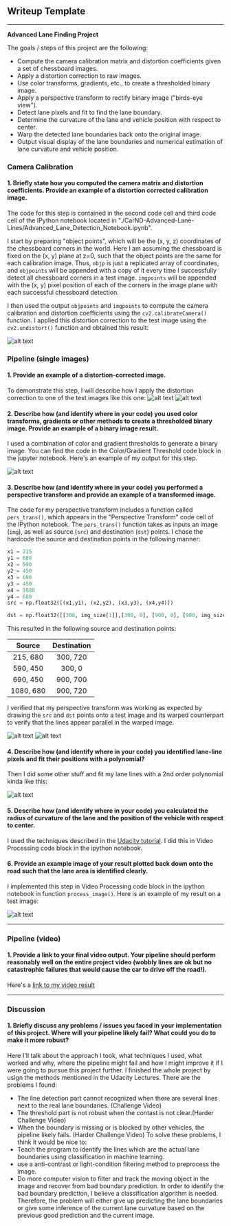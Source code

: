 ## Writeup Template

---

**Advanced Lane Finding Project**

The goals / steps of this project are the following:

* Compute the camera calibration matrix and distortion coefficients given a set of chessboard images.
* Apply a distortion correction to raw images.
* Use color transforms, gradients, etc., to create a thresholded binary image.
* Apply a perspective transform to rectify binary image ("birds-eye view").
* Detect lane pixels and fit to find the lane boundary.
* Determine the curvature of the lane and vehicle position with respect to center.
* Warp the detected lane boundaries back onto the original image.
* Output visual display of the lane boundaries and numerical estimation of lane curvature and vehicle position.

[//]: # (Image References)

[image1]: ./examples/undistort_output.png "Undistorted"
[image2]: ./examples/original_image.png "Original Road Image"
[image3]: ./examples/undistored_image.png "Road Transformed"
[image4]: ./examples/color_binary.png "Binary Example"
[image5]: ./examples/warped_straight_lines.png "Warp Example"
[image6]: ./examples/warped_straight_lines_next.png "Warp Example Next"
[image7]: ./examples/color_fit_lines.png "Fit Visual"
[image8]: ./examples/example_output.png "Output"
[video1]: ./project_video.mp4 "Video"


### Camera Calibration

#### 1. Briefly state how you computed the camera matrix and distortion coefficients. Provide an example of a distortion corrected calibration image.

The code for this step is contained in the second code cell and third code cell of the IPython notebook located in "./CarND-Advanced-Lane-Lines/Advanced_Lane_Detection_Notebook.ipynb".  

I start by preparing "object points", which will be the (x, y, z) coordinates of the chessboard corners in the world. Here I am assuming the chessboard is fixed on the (x, y) plane at z=0, such that the object points are the same for each calibration image.  Thus, `objp` is just a replicated array of coordinates, and `objpoints` will be appended with a copy of it every time I successfully detect all chessboard corners in a test image.  `imgpoints` will be appended with the (x, y) pixel position of each of the corners in the image plane with each successful chessboard detection.  

I then used the output `objpoints` and `imgpoints` to compute the camera calibration and distortion coefficients using the `cv2.calibrateCamera()` function.  I applied this distortion correction to the test image using the `cv2.undistort()` function and obtained this result: 

![alt text][image1]

### Pipeline (single images)

#### 1. Provide an example of a distortion-corrected image.

To demonstrate this step, I will describe how I apply the distortion correction to one of the test images like this one:
![alt text][image2]
![alt text][image3]

#### 2. Describe how (and identify where in your code) you used color transforms, gradients or other methods to create a thresholded binary image.  Provide an example of a binary image result.

I used a combination of color and gradient thresholds to generate a binary image. You can find the code in the Color/Gradient Threshold code block in the jupyter notebook.  Here's an example of my output for this step.

![alt text][image4]

#### 3. Describe how (and identify where in your code) you performed a perspective transform and provide an example of a transformed image.

The code for my perspective transform includes a function called `pers_trans()`, which appears in the "Perspective Transform" code cell of the IPython notebook.  The `pers_trans()` function takes as inputs an image (`img`), as well as source (`src`) and destination (`dst`) points.  I chose the hardcode the source and destination points in the following manner:

```python
x1 = 215
y1 = 680
x2 = 590
y2 = 450
x3 = 690
y3 = 450
x4 = 1080
y4 = 680
src = np.float32([(x1,y1), (x2,y2), (x3,y3), (x4,y4)])

dst = np.float32([[300, img_size[1]],[300, 0], [900, 0], [900, img_size[1]]])
```

This resulted in the following source and destination points:

| Source        | Destination   | 
|:-------------:|:-------------:| 
| 215, 680      | 300, 720        | 
| 590, 450      | 300, 0      |
| 690, 450     | 900, 700      |
| 1080, 680      | 900, 720        |

I verified that my perspective transform was working as expected by drawing the `src` and `dst` points onto a test image and its warped counterpart to verify that the lines appear parallel in the warped image.

![alt text][image5]
![alt text][image6]

#### 4. Describe how (and identify where in your code) you identified lane-line pixels and fit their positions with a polynomial?

Then I did some other stuff and fit my lane lines with a 2nd order polynomial kinda like this:

![alt text][image7]

#### 5. Describe how (and identify where in your code) you calculated the radius of curvature of the lane and the position of the vehicle with respect to center.

I used the techniques described in the [Udacity tutorial](https://classroom.udacity.com/nanodegrees/nd013/parts/fbf77062-5703-404e-b60c-95b78b2f3f9e/modules/2b62a1c3-e151-4a0e-b6b6-e424fa46ceab/lessons/40ec78ee-fb7c-4b53-94a8-028c5c60b858/concepts/2f928913-21f6-4611-9055-01744acc344f). I did this in Video Processing code block in the ipython notebook.

#### 6. Provide an example image of your result plotted back down onto the road such that the lane area is identified clearly.

I implemented this step in Video Processing code block in the ipython notebook in function `process_image()`.  Here is an example of my result on a test image:

![alt text][image8]

---

### Pipeline (video)

#### 1. Provide a link to your final video output.  Your pipeline should perform reasonably well on the entire project video (wobbly lines are ok but no catastrophic failures that would cause the car to drive off the road!).

Here's a [link to my video result](./project_video_processed.mp4)

---

### Discussion

#### 1. Briefly discuss any problems / issues you faced in your implementation of this project.  Where will your pipeline likely fail?  What could you do to make it more robust?

Here I'll talk about the approach I took, what techniques I used, what worked and why, where the pipeline might fail and how I might improve it if I were going to pursue this project further. I finished the whole project by usign the methods mentioned in the Udacity Lectures. There are the problems I found:
* The line detection part cannot recognized when there are several lines next to the real lane boundaries. (Challenge Video) 
* The threshold part is not robust when the contast is not clear.(Harder Challenge Video) 
* When the boundary is missing or is blocked by other vehicles, the pipeline likely fails. (Harder Challenge Video)
To solve these problems, I think it would be nice to:
* Teach the program to identify the lines which are the actual lane boundaries using classification in machine learning. 
* use a anti-contrast or light-condition filtering method to preprocess the image.
* Do more computer vision to filter and track the moving object in the image and recover from bad boundary prediction. In order to identify the bad boundary prediction, I believe a classification algorithm is needed. Therefore, the problem will either give up predicting the lane boundaries or give some inference of the current lane curvature based on the previous good prediction and the current image. 
